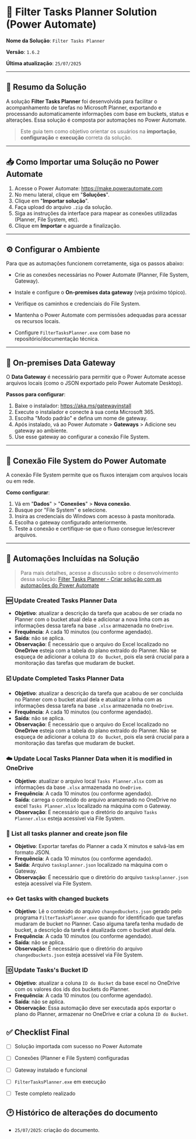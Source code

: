 # 🧾 Filter Tasks Planner Solution (Power Automate)

**Nome da Solução**: `Filter Tasks Planner` 

**Versão**: `1.6.2`  

**Última atualização**: `25/07/2025`  

---

## 📌 Resumo da Solução

A solução **Filter Tasks Planner** foi desenvolvida para facilitar o acompanhamento de tarefas no Microsoft Planner, exportando e processando automaticamente informações com base em buckets, status e alterações. Essa solução é composta por automações no Power Automate.

> Este guia tem como objetivo orientar os usuários na **importação**, **configuração** e **execução** correta da solução.

---

## 📥 Como Importar uma Solução no Power Automate

1. Acesse o Power Automate: https://make.powerautomate.com
2. No menu lateral, clique em "**Soluções**".
3. Clique em "**Importar solução**".
4. Faça upload do arquivo `.zip` da solução.
5. Siga as instruções da interface para mapear as conexões utilizadas (Planner, File System, etc).
6. Clique em **Importar** e aguarde a finalização.

---

## ⚙️ Configurar o Ambiente

Para que as automações funcionem corretamente, siga os passos abaixo:

- Crie as conexões necessárias no Power Automate (Planner, File System, Gateway).

- Instale e configure o **On-premises data gateway** (veja próximo tópico).

- Verifique os caminhos e credenciais do File System.

- Mantenha o Power Automate com permissões adequadas para acessar os recursos locais.

- Configure `FilterTasksPlanner.exe` com base no repositório/documentação técnica.

---

## 🔌 On-premises Data Gateway

O **Data Gateway** é necessário para permitir que o Power Automate acesse arquivos locais (como o JSON exportado pelo Power Automate Desktop).

**Passos para configurar**:

1. Baixe o instalador: https://aka.ms/gatewayinstall
2. Execute o instalador e conecte à sua conta Microsoft 365.
3. Escolha "Modo padrão" e defina um nome de gateway.
4. Após instalado, vá ao Power Automate > **Gateways** > Adicione seu gateway ao ambiente.
5. Use esse gateway ao configurar a conexão File System.

---

## 📂 Conexão File System do Power Automate
A conexão File System permite que os fluxos interajam com arquivos locais ou em rede.

**Como configurar**:

1. Vá em "**Dados**" > "**Conexões**" > **Nova conexão**.
2. Busque por "File System" e selecione.
3. Insira as credenciais do Windows com acesso à pasta monitorada.
4. Escolha o gateway configurado anteriormente.
5. Teste a conexão e certifique-se que o fluxo consegue ler/escrever arquivos.

---

## 🔄 Automações Incluídas na Solução

> Para mais detalhes, acesse a discussão sobre o desenvolvimento dessa solução: [Filter Tasks Planner - Criar solução com as automações do Power Automate](https://github.com/Goestoso/learning/issues/27)

### 🆕 Update Created Tasks Planner Data

- **Objetivo**: atualizar a descrição da tarefa que acabou de ser criada no Planner com o bucket atual dela e adicionar a nova linha com as informações dessa tarefa na base `.xlsx` armazenada no `OneDrive`.
- **Frequência**: A cada 10 minutos (ou conforme agendado).
- **Saída**: não se aplica.
- **Observação**: É necessário que o arquivo do Excel localizado no **OneDrive** esteja com a tabela do plano extraído do Planner. Não se esqueça de adicionar a coluna `ID do Bucket`, pois ela será crucial para a monitoração das tarefas que mudaram de bucket.

### ☑️ Update Completed Tasks Planner Data

- **Objetivo**: atualizar a descrição da tarefa que acabou de ser concluída no Planner com o bucket atual dela e atualizar a linha com as informações dessa tarefa na base `.xlsx` armazenada no `OneDrive`.
- **Frequência**: A cada 10 minutos (ou conforme agendado).
- **Saída**: não se aplica.
- **Observação**: É necessário que o arquivo do Excel localizado no **OneDrive** esteja com a tabela do plano extraído do Planner. Não se esqueça de adicionar a coluna `ID do Bucket`, pois ela será crucial para a monitoração das tarefas que mudaram de bucket.

### ☁️ Update Local Tasks Planner Data when it is modified in OneDrive

- **Objetivo**: atualizar o arquivo local `Tasks Planner.xlsx` com as informações da base `.xlsx` armazenada no `OneDrive`.
- **Frequência**: A cada 10 minutos (ou conforme agendado).
- **Saída**: carrega o conteúdo do arquivo aramzenado no OneDrive no excel `Tasks Planner.xlsx` localizado na máquina com o Gateway.
- **Observação**: É necessário que o diretório do arquivo `Tasks Planner.xlsx` esteja acessível via File System.

### 📝 List all tasks planner and create json file

- **Objetivo**: Exportar tarefas do Planner a cada X minutos e salvá-las em formato JSON.
- **Frequência**: A cada 10 minutos (ou conforme agendado).
- **Saída**: Arquivo `tasksplanner.json` localizado na máquina com o Gateway.
- **Observação**: É necessário que o diretório do arquivo `tasksplanner.json` esteja acessível via File System.

### ↔️ Get tasks with changed buckets

- **Objetivo**: Lê o conteúdo do arquivo `changedbuckets.json` gerado pelo programa `FilterTasksPlanner.exe` quando for identificado que tarefas mudaram de bucket no Planner. Caso alguma tarefa tenha mudado de bucket, a descrição da tarefa é atualizada com o bucket atual dela.
- **Frequência**: A cada 10 minutos (ou conforme agendado).
- **Saída**: não se aplica.
- **Observação**: É necessário que o diretório do arquivo `changedbuckets.json` esteja acessível via File System.

### 🆔 Update Tasks's Bucket ID

- **Objetivo**: atualizar a coluna `ID do Bucket` da base excel no OneDrive com os valores dos ids dos buckets do Planner. 
- **Frequência**: A cada 10 minutos (ou conforme agendado).
- **Saída**: não se aplica.
- **Observação**: Essa automação deve ser executada após exportar o plano do Planner, armazenar no OneDrive e criar a coluna `ID do Bucket`.

## ✅ Checklist Final

- ☐ Solução importada com sucesso no Power Automate

- ☐ Conexões (Planner e File System) configuradas

- ☐ Gateway instalado e funcional

- ☐ `FilterTasksPlanner.exe` em execução

- ☐ Teste completo realizado

## 🕑 Histórico de alterações do documento

- `25/07/2025`: criação do documento.
